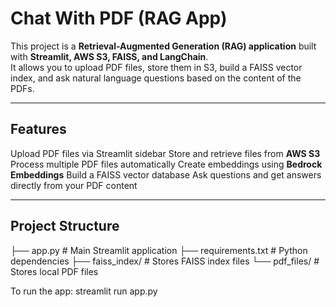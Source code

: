 # Chat With PDF (RAG App)

This project is a **Retrieval-Augmented Generation (RAG) application** built with **Streamlit, AWS S3, FAISS, and LangChain**.  
It allows you to upload PDF files, store them in S3, build a FAISS vector index, and ask natural language questions based on the content of the PDFs.

---

## Features
Upload PDF files via Streamlit sidebar
Store and retrieve files from **AWS S3**
Process multiple PDF files automatically
Create embeddings using **Bedrock Embeddings**
Build a FAISS vector database
Ask questions and get answers directly from your PDF content

---

## Project Structure

├── app.py # Main Streamlit application
├── requirements.txt # Python dependencies
├── faiss_index/ # Stores FAISS index files
└── pdf_files/ # Stores local PDF files

To run the app:
streamlit run app.py
